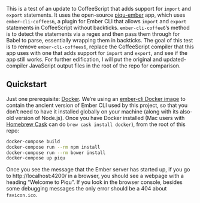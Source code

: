 This is a test of an update to CoffeeScript that adds support for `import` and `export` statements. It uses the open-source [piqu-ember](https://github.com/pauc/piqu-ember) app, which uses `ember-cli-coffees6`, a plugin for Ember CLI that allows `import` and `export` statements in CoffeeScript without backticks. `ember-cli-coffee6`’s method is to detect the statements via a regex and then pass them through for Babel to parse, essentially wrapping them in backticks. The goal of this test is to remove `ember-cli-coffees6`, replace the CoffeeScript compiler that this app uses with one that adds support for `import` and `export`, and see if the app still works. For further edification, I will put the original and updated-compiler JavaScript output files in the root of the repo for comparison.

## Quickstart

Just one prerequisite: [Docker](https://www.docker.com/products/docker). We’re using an [ember-cli Docker image](https://github.com/danlynn/ember-cli) to contain the ancient version of Ember CLI used by this project, so that you don’t need to have it installed globally on your machine (along with its also-old version of Node.js). Once you have Docker installed (Mac users with [Homebrew Cask](https://caskroom.github.io/) can do `brew cask install docker`), from the root of this repo:

```sh
docker-compose build
docker-compose run --rm npm install
docker-compose run --rm bower install
docker-compose up piqu
```

Once you see the message that the Ember server has started up, if you go to http://localhost:4200/ in a browser, you should see a webpage with a heading “Welcome to Piqu”. If you look in the browser console, besides some debugging messages the only error should be a 404 about `favicon.ico`.